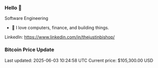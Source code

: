 ### Hello 🤙  

Software Engineering

- 🔭 I love computers, finance, and building things.
  
LinkedIn: https://www.linkedin.com/in/thejustinbishop/  



































































































































































































































































































































































































































































































































































































































### Bitcoin Price Update
Last updated: 2025-06-03 10:24:58 UTC
Current price: $105,300.00 USD
